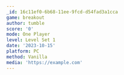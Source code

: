 ```yaml
---
_id: 16c11ef0-6b68-11ee-9fcd-d54fad3a1cca
game: breakout
author: tumble
score: '0'
mode: One Player
level: Level Set 1
date: '2023-10-15'
platform: PC
method: Vanilla
media: 'https://example.com'
---
```


